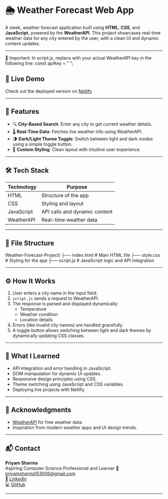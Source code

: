 # 🌦️ Weather Forecast Web App

A sleek, weather forecast application built using **HTML**, **CSS**, and **JavaScript**, powered by the **WeatherAPI**. This project showcases real-time weather data for any city entered by the user, with a clean UI and dynamic content updates.

---
🔐 Important: In script.js, replace with your actual WeatherAPI key in the following line:
const apiKey = "  ";

## 🚀 Live Demo
Check out the deployed version on [Netlify](https://weatherforcasta.netlify.app/) 

---

## 📌 Features

- 🔍 **City-Based Search**: Enter any city to get current weather details.
- 🌡️ **Real-Time Data**: Fetches live weather info using WeatherAPI.
- 🌗 **Dark/Light Theme Toggle**: Switch between light and dark modes using a simple toggle button.
- 🎨 **Custom Styling**: Clean layout with intuitive user experience.

---

## 🛠️ Tech Stack

| Technology | Purpose |
|------------|---------|
| HTML       | Structure of the app |
| CSS        | Styling and layout |
| JavaScript | API calls and dynamic content |
| WeatherAPI | Real-time weather data |

---

## 📂 File Structure
Weather-Forecast-Project/
├── index.html # Main HTML file 
├── style.css # Styling for the app
├── script.js # JavaScript logic and API integration


---

## ⚙️ How It Works

1. User enters a city name in the input field.
2. `script.js` sends a request to WeatherAPI.
3. The response is parsed and displayed dynamically:
   - Temperature
   - Weather condition
   - Location details
4. Errors (like invalid city names) are handled gracefully.
5. A toggle button allows switching between light and dark themes by dynamically updating CSS classes.

---

## 🧠 What I Learned

- API integration and error handling in JavaScript.
- DOM manipulation for dynamic UI updates.
- Responsive design principles using CSS.
- Theme switching using JavaScript and CSS variables.
- Deploying live projects with Netlify.

---

## 🙌 Acknowledgments

- [WeatherAPI](https://www.weatherapi.com/) for free weather data.
- Inspiration from modern weather apps and UI design trends.

---

## 📬 Contact

**Priyam Sharma**  
Aspiring Computer Science Professional and Learner
📧 [priyamsharma153006@gmail.com](mailto:priyamsharma153006@gmail.com)  
🔗 [LinkedIn](https://www.linkedin.com/in/priyam1536)  
💻 [GitHub](https://github.com/Priyam1536)

---



